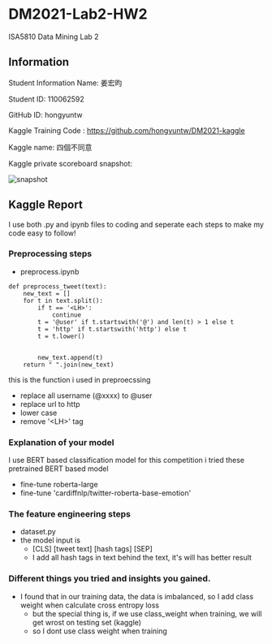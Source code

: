 # DM2021-Lab2-HW2
ISA5810 Data Mining Lab 2


## Information
Student Information Name: 姜宏昀

Student ID: 110062592

GitHub ID: hongyuntw

Kaggle Training Code : https://github.com/hongyuntw/DM2021-kaggle

Kaggle name: 四個不同意

Kaggle private scoreboard snapshot:

![snapshot](https://user-images.githubusercontent.com/39511654/148632699-0b2ff663-e1af-4c3c-ae67-b2c9e3bb3772.png)


## Kaggle Report
I use both .py and ipynb files to coding and seperate each steps to make my code easy to follow!

### Preprocessing steps
* preprocess.ipynb
```
def preprocess_tweet(text):
    new_text = []
    for t in text.split():
        if t == '<LH>':
            continue
        t = '@user' if t.startswith('@') and len(t) > 1 else t
        t = 'http' if t.startswith('http') else t
        t = t.lower()
        
        
        new_text.append(t)
    return " ".join(new_text)
````
this is the function i used in preproecssing
* replace all username (@xxxx) to @user
* replace url to http
* lower case
* remove '\<LH>' tag

### Explanation of your model

I use BERT based classification model for this competition
i tried these pretrained BERT based model
* fine-tune roberta-large
* fine-tune  'cardiffnlp/twitter-roberta-base-emotion'

### The feature engineering steps 
* dataset.py
* the model input is
    * [CLS] [tweet text] [hash tags] [SEP]
    * I add all hash tags in text behind the text, it's will has better result 

### Different things you tried and insights you gained.
* I found that in our training data, the data is imbalanced, so I add class weight when calculate cross entropy loss
    * but the special thing is, if we use class_weight when training, we will get wrost on testing set (kaggle)
    * so I dont use class weight when training
